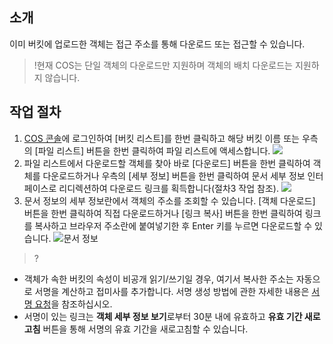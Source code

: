 ## 소개
이미 버킷에 업로드한 객체는 접근 주소를 통해 다운로드 또는 접근할 수 있습니다.

>!현재 COS는 단일 객체의 다운로드만 지원하며 객체의 배치 다운로드는 지원하지 않습니다.

## 작업 절차
1. [COS 콘솔](https://console.cloud.tencent.com/cos5)에 로그인하여 [버킷 리스트]를 한번 클릭하고 해당 버킷 이름 또는 우측의 [파일 리스트] 버튼을 한번 클릭하여 파일 리스트에 액세스합니다.
  ![](https://main.qcloudimg.com/raw/b373ba0eba6a1723236fce8e4a945c64.png)
2. 파일 리스트에서 다운로드할 객체를 찾아 바로 [다운로드] 버튼을 한번 클릭하여 객체를 다운로드하거나 우측의 [세부 정보] 버튼을 한번 클릭하여 문서 세부 정보 인터페이스로 리디렉션하여 다운로드 링크를 획득합니다(절차3 작업 참조).
![](https://main.qcloudimg.com/raw/43a197c8c2b662fc0149642a3a769f35.png)
3. 문서 정보의 세부 정보란에서 객체의 주소를 조회할 수 있습니다. [객체 다운로드] 버튼을 한번 클릭하여 직접 다운로드하거나 [링크 복사] 버튼을 한번 클릭하여 링크를 복사하고 브라우저 주소란에 붙여넣기한 후 Enter 키를 누르면 다운로드할 수 있습니다.
![문서 정보](https://main.qcloudimg.com/raw/6b60651aee260df4f4969f8a7b25deb7.png)

>?
- 객체가 속한 버킷의 속성이 비공개 읽기/쓰기일 경우, 여기서 복사한 주소는 자동으로 서명을 계산하고 접미사를 추가합니다. 서명 생성 방법에 관한 자세한 내용은 [서명 요청](https://cloud.tencent.com/document/product/436/7778)을 참조하십시오.
- 서명이 있는 링크는 **객체 세부 정보 보기**로부터 30분 내에 유효하고 **유효 기간 새로고침** 버튼을 통해 서명의 유효 기간을 새로고침할 수 있습니다.
